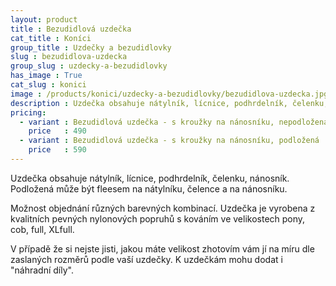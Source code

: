 ```yaml
---
layout: product
title : Bezudidlová uzdečka
cat_title : Koníci
group_title : Uzdečky a bezudidlovky
slug : bezudidlova-uzdecka
group_slug : uzdecky-a-bezudidlovky
has_image : True
cat_slug : konici
image : /products/konici/uzdecky-a-bezudidlovky/bezudidlova-uzdecka.jpg
description : Uzdečka obsahuje nátylník, lícnice, podhrdelník, čelenku, nánosník.Podložená může být fleesem na nátylníku, čelence a na nánosníku.
pricing:
  - variant : Bezudidlová uzdečka - s kroužky na nánosníku, nepodložená
    price   : 490
  - variant : Bezudidlová uzdečka - s kroužky na nánosníku, podložená
    price   : 590
---
```


Uzdečka obsahuje nátylník, lícnice, podhrdelník, čelenku, nánosník.
Podložená může být fleesem na nátylníku, čelence a na nánosníku.

Možnost objednání různých barevných kombinací.
Uzdečka je vyrobena z kvalitních pevných nylonových popruhů s kováním ve velikostech pony, cob, full, XLfull.

V případě že si nejste jisti, jakou máte velikost zhotovím vám jí na míru dle zaslaných rozměrů podle vaší uzdečky.
K uzdečkám mohu dodat i "náhradní díly".

